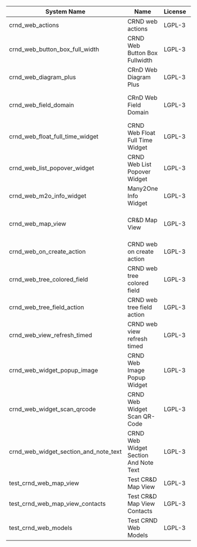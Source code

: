 | System Name | Name | License | Version | Summary | Price |
|---|---|---|---|---|---|
| crnd_web_actions | CRND web actions | LGPL-3 | 15.0.0.4.0 |  |  |
| crnd_web_button_box_full_width | CRND Web Button Box Fullwidth | LGPL-3 | 15.0.0.5.0 | Button_box at the top of the form |  |
| crnd_web_diagram_plus | CRnD Web Diagram Plus | LGPL-3 | 15.0.0.13.0 | Odoo Web Diagram view by CRnD. |  |
| crnd_web_field_domain | CRnD Web Field Domain | LGPL-3 | 15.0.0.4.0 | Web Field Domain by CRnD allows create computed field domains. |  |
| crnd_web_float_full_time_widget | CRND Web Float Full Time Widget | LGPL-3 | 15.0.0.6.0 | Float Time Duration Widget |  |
| crnd_web_list_popover_widget | CRND Web List Popover Widget | LGPL-3 | 15.0.0.9.0 | Tooltips message for text fields on tree view. |  |
| crnd_web_m2o_info_widget | Many2One Info Widget | LGPL-3 | 15.0.0.10.0 | Many2One Info Widget |  |
| crnd_web_map_view | CR&D Map View | LGPL-3 | 15.0.0.4.0 | This technical module provides view that allows to display objects on the map |  |
| crnd_web_on_create_action | CRND web on create action | LGPL-3 | 15.0.0.4.0 | Make it possible to use wizards to create records |  |
| crnd_web_tree_colored_field | CRND web tree colored field | LGPL-3 | 15.0.0.6.0 |  |  |
| crnd_web_tree_field_action | CRND web tree field action | LGPL-3 | 15.0.0.7.0 |  |  |
| crnd_web_view_refresh_timed | CRND web view refresh timed | LGPL-3 | 15.0.0.5.0 |  |  |
| crnd_web_widget_popup_image | CRND Web Image Popup Widget | LGPL-3 | 15.0.0.6.0 | Popup images from the binary fields |  |
| crnd_web_widget_scan_qrcode | CRND Web Widget Scan QR-Code | LGPL-3 | 15.0.0.3.1 | Scan QR-Code Widget |  |
| crnd_web_widget_section_and_note_text | CRND Web Widget Section And Note Text | LGPL-3 | 15.0.0.1.2 | Makes the standard section_and_note_text widget compatible with CRND Web List Popover Widget. |  |
| test_crnd_web_map_view | Test CR&D Map View | LGPL-3 | 15.0.0.3.1 |  |  |
| test_crnd_web_map_view_contacts | Test CR&D Map View Contacts | LGPL-3 | 15.0.0.3.1 |  |  |
| test_crnd_web_models | Test CRND Web Models | LGPL-3 | 15.0.0.14.0 | Module for testing web addons. |  |
